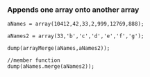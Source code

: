 ### Appends one array onto another array
```luceescript+trycf
aNames = array(10412,42,33,2,999,12769,888);

aNames2 = array(33,'b','c','d','e','f','g');

dump(arrayMerge(aNames,aNames2));

//member function
dump(aNames.merge(aNames2));
```
